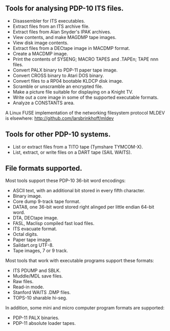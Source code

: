 ## Tools for analysing PDP-10 ITS files.

- Disassembler for ITS executables.
- Extract files from an ITS archive file.
- Extract files from Alan Snyder's IPAK archives.
- View contents, and make MAGDMP tape images.
- View disk image contents.
- Extract files from a DECtape image in MACDMP format.
- Create a MACDMP image.
- Print the contents of SYSENG; MACRO TAPES and .TAPEn; TAPE nnn files.
- Convert PALX binary to PDP-11 paper tape image.
- Convert CROSS binary to Atari DOS binary.
- Convert files to a RP04 bootable KLDCP disk image.
- Scramble or unscramble an encrypted file.
- Make a picture file suitable for displaying on a Knight TV.
- Write out a core image in some of the supported executable formats.
- Analyze a CONSTANTS area.

A Linux FUSE implementation of the networking filesystem protocol MLDEV
is elsewhere: http://github.com/larsbrinkhoff/mldev

## Tools for other PDP-10 systems.

- List or extract files from a TITO tape (Tymshare TYMCOM-X).
- List, extract, or write files on a DART tape (SAIL WAITS).

## File formats supported.

Most tools support these PDP-10 36-bit word encodings:

- ASCII text, with an additional bit stored in every fifth character.
- Binary image.
- Core dump 9-track tape format.
- DATA8, one 36-bit word stored right alinged per little endian 64-bit word.
- DTA, DECtape image.
- FASL, Maclisp compiled fast load files.
- ITS evacuate format.
- Octal digits.
- Paper tape image.
- Saildart.org UTF-8.
- Tape images, 7 or 9 track.

Most tools that work with executable programs support these formats:

- ITS PDUMP and SBLK.
- Muddle/MDL save files.
- Raw files.
- Read-in mode.
- Stanford WAITS .DMP files.
- TOPS-10 sharable hi-seg.

In addition, some mini and micro computer program formats are supported:

- PDP-11 PALX binaries.
- PDP-11 absolute loader tapes.
